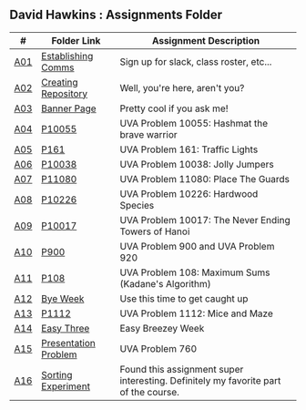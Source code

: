 ## David Hawkins : Assignments Folder

|   #   |   Folder Link   |   Assignment Description    |
| :---: |   -----------   |   ----------------------    | 
|   [A01](https://github.com/hawkidav000/4883-PT-hawkins/tree/main/Assignments/A01)    |   [Establishing Comms](https://github.com/hawkidav000/4883-PT-hawkins/tree/main/Assignments/A01)    |   Sign up for slack, class roster, etc...   |
|   [A02](https://github.com/hawkidav000/4883-PT-hawkins/tree/main/Assignments/A02)    |   [Creating Repository](https://github.com/hawkidav000/4883-PT-hawkins/tree/main/Assignments/A02)    |   Well, you're here, aren't you?   |
|   [A03](https://github.com/hawkidav000/4883-PT-hawkins/tree/main/Assignments/A03)    |   [Banner Page](https://github.com/hawkidav000/4883-PT-hawkins/tree/main/Assignments/A03)    |   Pretty cool if you ask me!   |
|   [A04](https://github.com/hawkidav000/4883-PT-hawkins/tree/main/Assignments/A04)    |   [P10055](https://github.com/hawkidav000/4883-PT-hawkins/tree/main/Assignments/A04)    |   UVA Problem 10055: Hashmat the brave warrior   |
|   [A05](https://github.com/hawkidav000/4883-PT-hawkins/tree/main/Assignments/A05)    |   [P161](https://github.com/hawkidav000/4883-PT-hawkins/tree/main/Assignments/A05)    |   UVA Problem 161: Traffic Lights   |
|   [A06](https://github.com/hawkidav000/4883-PT-hawkins/tree/main/Assignments/A06)    |   [P10038](https://github.com/hawkidav000/4883-PT-hawkins/tree/main/Assignments/A06)    |   UVA Problem 10038: Jolly Jumpers   |
|   [A07](https://github.com/hawkidav000/4883-PT-hawkins/tree/main/Assignments/A07)    |   [P11080](https://github.com/hawkidav000/4883-PT-hawkins/tree/main/Assignments/A07)    |   UVA Problem 11080: Place The Guards   |
|   [A08](https://github.com/hawkidav000/4883-PT-hawkins/tree/main/Assignments/A08)    |   [P10226](https://github.com/hawkidav000/4883-PT-hawkins/tree/main/Assignments/A08)    |   UVA Problem 10226: Hardwood Species   |
|   [A09](https://github.com/hawkidav000/4883-PT-hawkins/tree/main/Assignments/A09)    |   [P10017](https://github.com/hawkidav000/4883-PT-hawkins/tree/main/Assignments/A09)    |   UVA Problem 10017: The Never Ending Towers of Hanoi   |
|   [A10](https://github.com/hawkidav000/4883-PT-hawkins/tree/main/Assignments/A10)    |   [P900](https://github.com/hawkidav000/4883-PT-hawkins/tree/main/Assignments/A10)    |   UVA Problem 900 and UVA Problem 920   |
|   [A11](https://github.com/hawkidav000/4883-PT-hawkins/tree/main/Assignments/A11)    |   [P108](https://github.com/hawkidav000/4883-PT-hawkins/tree/main/Assignments/A11)    |   UVA Problem 108: Maximum Sums (Kadane's Algorithm)   |
|   [A12](https://github.com/hawkidav000/4883-PT-hawkins/tree/main/Assignments/A12)    |   [Bye Week](https://github.com/hawkidav000/4883-PT-hawkins/tree/main/Assignments/A12)    |   Use this time to get caught up   |
|   [A13](https://github.com/hawkidav000/4883-PT-hawkins/tree/main/Assignments/A13)    |   [P1112](https://github.com/hawkidav000/4883-PT-hawkins/tree/main/Assignments/A13)    |   UVA Problem 1112: Mice and Maze  |
|   [A14](https://github.com/hawkidav000/4883-PT-hawkins/tree/main/Assignments/A14)    |   [Easy Three](https://github.com/hawkidav000/4883-PT-hawkins/tree/main/Assignments/A14)    |   Easy Breezey Week  |
|   [A15](https://github.com/hawkidav000/4883-PT-hawkins/tree/main/Assignments/A15)    |   [Presentation Problem](https://github.com/hawkidav000/4883-PT-hawkins/tree/main/Assignments/A15)    |   UVA Problem 760  |
|   [A16](https://github.com/hawkidav000/4883-PT-hawkins/tree/main/Assignments/A16)    |   [Sorting Experiment](https://github.com/hawkidav000/4883-PT-hawkins/tree/main/Assignments/A16)    |   Found this assignment super interesting. Definitely my favorite part of the course.  |
